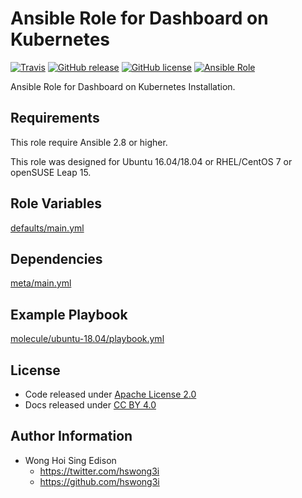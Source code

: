 # Ansible Role for Dashboard on Kubernetes

[![Travis](https://img.shields.io/travis/alvistack/ansible-role-kubernetes-dashboard.svg)](https://travis-ci.org/alvistack/ansible-role-kubernetes-dashboard)
[![GitHub release](https://img.shields.io/github/release/alvistack/ansible-role-kubernetes-dashboard.svg)](https://github.com/alvistack/ansible-role-kubernetes-dashboard)
[![GitHub license](https://img.shields.io/github/license/alvistack/ansible-role-kubernetes-dashboard.svg)](https://github.com/alvistack/ansible-role-kubernetes-dashboard/blob/master/LICENSE)
[![Ansible Role](https://img.shields.io/badge/galaxy-alvistack.kubernetes_dashboard-blue.svg)](https://galaxy.ansible.com/alvistack/kubernetes_dashboard)

Ansible Role for Dashboard on Kubernetes Installation.

## Requirements

This role require Ansible 2.8 or higher.

This role was designed for Ubuntu 16.04/18.04 or RHEL/CentOS 7 or openSUSE Leap 15.

## Role Variables

[defaults/main.yml](defaults/main.yml)

## Dependencies

[meta/main.yml](meta/main.yml)

## Example Playbook

[molecule/ubuntu-18.04/playbook.yml](molecule/ubuntu-18.04/playbook.yml)

## License

  - Code released under [Apache License 2.0](LICENSE)
  - Docs released under [CC BY 4.0](http://creativecommons.org/licenses/by/4.0/)

## Author Information

  - Wong Hoi Sing Edison
      - <https://twitter.com/hswong3i>
      - <https://github.com/hswong3i>
